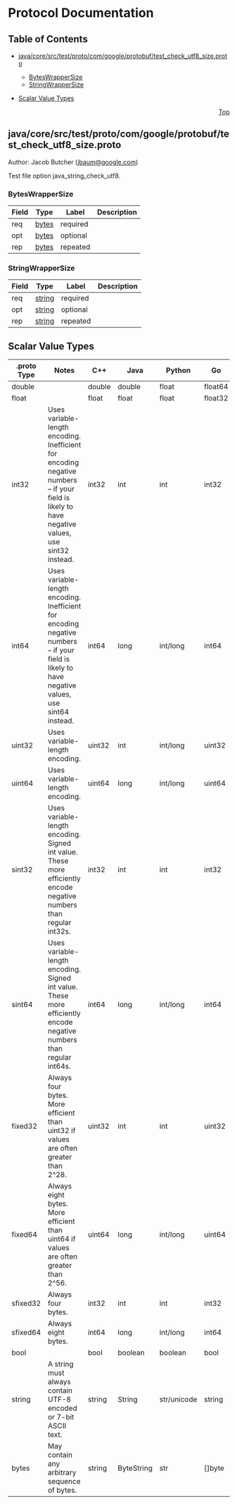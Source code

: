 # Protocol Documentation
<a name="top"></a>

## Table of Contents

- [java/core/src/test/proto/com/google/protobuf/test_check_utf8_size.proto](#java_core_src_test_proto_com_google_protobuf_test_check_utf8_size-proto)
    - [BytesWrapperSize](#proto2_test_check_utf8_size-BytesWrapperSize)
    - [StringWrapperSize](#proto2_test_check_utf8_size-StringWrapperSize)
  
- [Scalar Value Types](#scalar-value-types)



<a name="java_core_src_test_proto_com_google_protobuf_test_check_utf8_size-proto"></a>
<p align="right"><a href="#top">Top</a></p>

## java/core/src/test/proto/com/google/protobuf/test_check_utf8_size.proto
Author: Jacob Butcher (jbaum@google.com)

Test file option java_string_check_utf8.


<a name="proto2_test_check_utf8_size-BytesWrapperSize"></a>

### BytesWrapperSize



| Field | Type | Label | Description |
| ----- | ---- | ----- | ----------- |
| req | [bytes](#bytes) | required |  |
| opt | [bytes](#bytes) | optional |  |
| rep | [bytes](#bytes) | repeated |  |






<a name="proto2_test_check_utf8_size-StringWrapperSize"></a>

### StringWrapperSize



| Field | Type | Label | Description |
| ----- | ---- | ----- | ----------- |
| req | [string](#string) | required |  |
| opt | [string](#string) | optional |  |
| rep | [string](#string) | repeated |  |





 

 

 

 



## Scalar Value Types

| .proto Type | Notes | C++ | Java | Python | Go | C# | PHP | Ruby |
| ----------- | ----- | --- | ---- | ------ | -- | -- | --- | ---- |
| <a name="double" /> double |  | double | double | float | float64 | double | float | Float |
| <a name="float" /> float |  | float | float | float | float32 | float | float | Float |
| <a name="int32" /> int32 | Uses variable-length encoding. Inefficient for encoding negative numbers – if your field is likely to have negative values, use sint32 instead. | int32 | int | int | int32 | int | integer | Bignum or Fixnum (as required) |
| <a name="int64" /> int64 | Uses variable-length encoding. Inefficient for encoding negative numbers – if your field is likely to have negative values, use sint64 instead. | int64 | long | int/long | int64 | long | integer/string | Bignum |
| <a name="uint32" /> uint32 | Uses variable-length encoding. | uint32 | int | int/long | uint32 | uint | integer | Bignum or Fixnum (as required) |
| <a name="uint64" /> uint64 | Uses variable-length encoding. | uint64 | long | int/long | uint64 | ulong | integer/string | Bignum or Fixnum (as required) |
| <a name="sint32" /> sint32 | Uses variable-length encoding. Signed int value. These more efficiently encode negative numbers than regular int32s. | int32 | int | int | int32 | int | integer | Bignum or Fixnum (as required) |
| <a name="sint64" /> sint64 | Uses variable-length encoding. Signed int value. These more efficiently encode negative numbers than regular int64s. | int64 | long | int/long | int64 | long | integer/string | Bignum |
| <a name="fixed32" /> fixed32 | Always four bytes. More efficient than uint32 if values are often greater than 2^28. | uint32 | int | int | uint32 | uint | integer | Bignum or Fixnum (as required) |
| <a name="fixed64" /> fixed64 | Always eight bytes. More efficient than uint64 if values are often greater than 2^56. | uint64 | long | int/long | uint64 | ulong | integer/string | Bignum |
| <a name="sfixed32" /> sfixed32 | Always four bytes. | int32 | int | int | int32 | int | integer | Bignum or Fixnum (as required) |
| <a name="sfixed64" /> sfixed64 | Always eight bytes. | int64 | long | int/long | int64 | long | integer/string | Bignum |
| <a name="bool" /> bool |  | bool | boolean | boolean | bool | bool | boolean | TrueClass/FalseClass |
| <a name="string" /> string | A string must always contain UTF-8 encoded or 7-bit ASCII text. | string | String | str/unicode | string | string | string | String (UTF-8) |
| <a name="bytes" /> bytes | May contain any arbitrary sequence of bytes. | string | ByteString | str | []byte | ByteString | string | String (ASCII-8BIT) |

